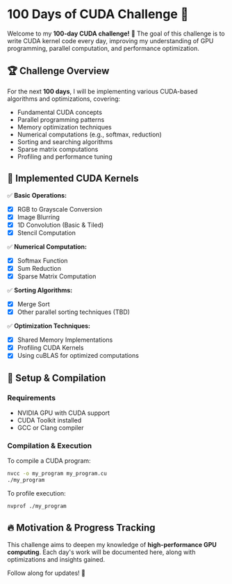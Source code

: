 # 100 Days of CUDA Challenge 🚀

Welcome to my **100-day CUDA challenge!** 🎯 The goal of this challenge is to write CUDA kernel code every day, improving my understanding of GPU programming, parallel computation, and performance optimization.

## 🏆 Challenge Overview
For the next **100 days**, I will be implementing various CUDA-based algorithms and optimizations, covering:
- Fundamental CUDA concepts
- Parallel programming patterns
- Memory optimization techniques
- Numerical computations (e.g., softmax, reduction)
- Sorting and searching algorithms
- Sparse matrix computations
- Profiling and performance tuning

## 🚀 Implemented CUDA Kernels
✅ **Basic Operations:**
- [x] RGB to Grayscale Conversion
- [x] Image Blurring
- [x] 1D Convolution (Basic & Tiled)
- [x] Stencil Computation

✅ **Numerical Computation:**
- [x] Softmax Function
- [x] Sum Reduction
- [x] Sparse Matrix Computation

✅ **Sorting Algorithms:**
- [x] Merge Sort
- [x] Other parallel sorting techniques (TBD)

✅ **Optimization Techniques:**
- [x] Shared Memory Implementations
- [x] Profiling CUDA Kernels
- [x] Using cuBLAS for optimized computations

## 🔧 Setup & Compilation
### Requirements
- NVIDIA GPU with CUDA support
- CUDA Toolkit installed
- GCC or Clang compiler

### Compilation & Execution
To compile a CUDA program:
```sh
nvcc -o my_program my_program.cu
./my_program
```
To profile execution:
```sh
nvprof ./my_program
```

## 🔥 Motivation & Progress Tracking
This challenge aims to deepen my knowledge of **high-performance GPU computing**. Each day's work will be documented here, along with optimizations and insights gained.

Follow along for updates! 🚀


